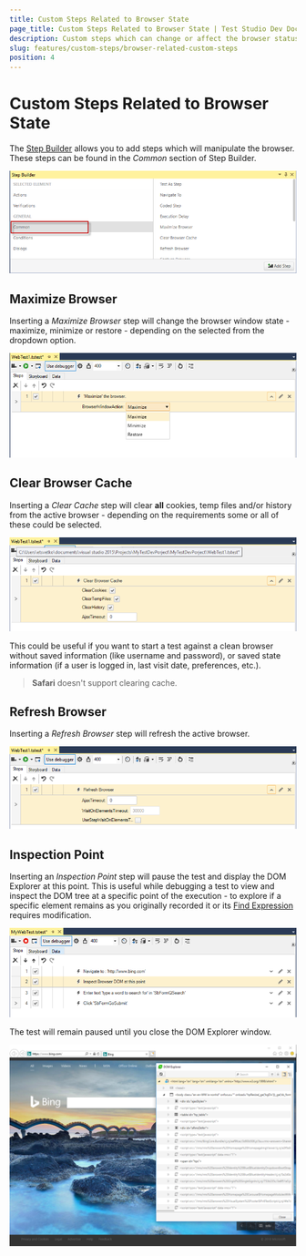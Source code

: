 ```yaml
---
title: Custom Steps Related to Browser State
page_title: Custom Steps Related to Browser State | Test Studio Dev Documentation
description: Custom steps which can change or affect the browser status. 
slug: features/custom-steps/browser-related-custom-steps
position: 4
---
```

# Custom Steps Related to Browser State

The <a href="/features/recorder/step-builder" target="_blank">Step Builder</a> allows you to add steps which will manipulate the browser. These steps can be found in the _Common_ section of Step Builder.

![Common Section](images/step-builder-common.png)

## Maximize Browser

Inserting a _Maximize Browser_ step will change the browser window state - maximize, minimize or restore - depending on the selected from the dropdown option.

![Maximize Browser Step](images/maximize-browser.png)

## Clear Browser Cache

Inserting a _Clear Cache_ step will clear __all__ cookies, temp files and/or history from the active browser - depending on the requirements some or all of these could be selected.

![Clear Cache Step](images/clear-browser-cache.png)

This could be useful if you want to start a test against a clean browser without saved information (like username and password), or saved state information (if a user is logged in, last visit date, preferences, etc.).

> __Safari__ doesn't support clearing cache.

## Refresh Browser

Inserting a _Refresh Browser_ step will refresh the active browser.

![Browser Refresh Step](images/refresh-browser.png)

## Inspection Point

Inserting an _Inspection Point_ step will pause the test and display the DOM Explorer at this point. This is useful while debugging a test to view and inspect the DOM tree at a specific point of the execution - to explore if a specific element remains as you originally recorded it or its <a href="/features/elements-explorer/find-element" target="_blank">Find Expression</a> requires modification.

![Inspect Browser DOM Step](images/inspect-dom-step.png)

The test will remain paused until you close the DOM Explorer window.

![DOM Window at Paused Test](images/inspect-dom-test-paused.png)